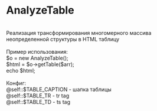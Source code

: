# AnalyzeTable
<br />
Реализация трансформирования многомерного массива неопределенной структуры в HTML таблицу<br />
<br />
  Пример использования:<br />
       $o = new AnalyzeTable();<br />
       $html = $o->getTable($arr);<br />
       echo $html;<br />
<br />
  Конфиг:<br />
      @self::$TABLE_CAPTION           - шапка таблицы<br />
      @self::$TABLE_TR                - tr tag<br />
      @self::$TABLE_TD                - ts tag<br />
